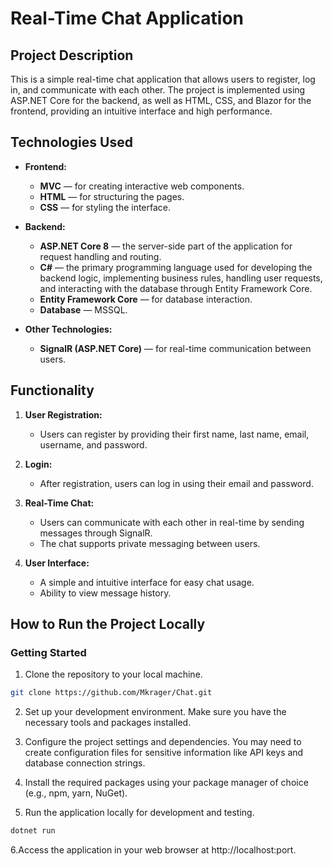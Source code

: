 # Real-Time Chat Application

## Project Description
This is a simple real-time chat application that allows users to register, log in, and communicate with each other. The project is implemented using ASP.NET Core for the backend, as well as HTML, CSS, and Blazor for the frontend, providing an intuitive interface and high performance.

## Technologies Used
- **Frontend:** 
  - **MVC** — for creating interactive web components.
  - **HTML** — for structuring the pages.
  - **CSS** — for styling the interface.

- **Backend:**
  - **ASP.NET Core 8** — the server-side part of the application for request handling and routing.
  - **C#** — the primary programming language used for developing the backend logic, implementing business rules, handling user requests, and interacting with the database through Entity Framework Core.
  - **Entity Framework Core** — for database interaction.
  - **Database** — MSSQL.

- **Other Technologies:**
  - **SignalR (ASP.NET Core)** — for real-time communication between users.

## Functionality

1. **User Registration:**
   - Users can register by providing their first name, last name, email, username, and password.

2. **Login:**
   - After registration, users can log in using their email and password.

3. **Real-Time Chat:**
   - Users can communicate with each other in real-time by sending messages through SignalR.
   - The chat supports private messaging between users.

4. **User Interface:**
   - A simple and intuitive interface for easy chat usage.
   - Ability to view message history.

## How to Run the Project Locally

### Getting Started 
1. Clone the repository to your local machine.
```bash
git clone https://github.com/Mkrager/Chat.git
```
2. Set up your development environment. Make sure you have the necessary tools and packages installed.

3. Configure the project settings and dependencies. You may need to create configuration files for sensitive information like API keys and database connection strings.

4. Install the required packages using your package manager of choice (e.g., npm, yarn, NuGet).

5. Run the application locally for development and testing.
```bash
dotnet run
```
6.Access the application in your web browser at http://localhost:port.
